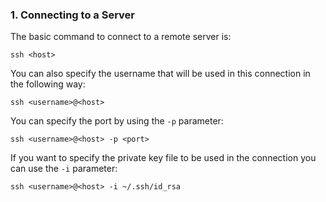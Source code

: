 ### 1. Connecting to a Server

The basic command to connect to a remote server is:

```
ssh <host>
```

You can also specify the username that will be used in this connection in the following way:

```
ssh <username>@<host>
```

You can specify the port by using the `-p` parameter:

```
ssh <username>@<host> -p <port>
```

If you want to specify the private key file to be used in the connection you can use the `-i` parameter:

```
ssh <username>@<host> -i ~/.ssh/id_rsa
```